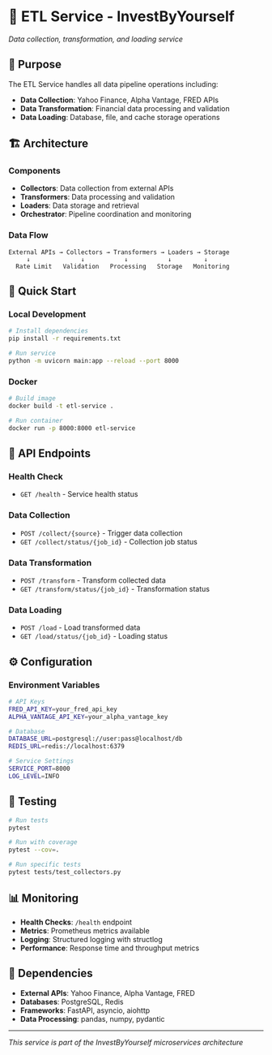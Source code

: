 # 🔄 ETL Service - InvestByYourself

*Data collection, transformation, and loading service*

## 🎯 **Purpose**

The ETL Service handles all data pipeline operations including:
- **Data Collection**: Yahoo Finance, Alpha Vantage, FRED APIs
- **Data Transformation**: Financial data processing and validation
- **Data Loading**: Database, file, and cache storage operations

## 🏗️ **Architecture**

### **Components**
- **Collectors**: Data collection from external APIs
- **Transformers**: Data processing and validation
- **Loaders**: Data storage and retrieval
- **Orchestrator**: Pipeline coordination and monitoring

### **Data Flow**
```
External APIs → Collectors → Transformers → Loaders → Storage
     ↓              ↓           ↓           ↓         ↓
  Rate Limit   Validation   Processing   Storage   Monitoring
```

## 🚀 **Quick Start**

### **Local Development**
```bash
# Install dependencies
pip install -r requirements.txt

# Run service
python -m uvicorn main:app --reload --port 8000
```

### **Docker**
```bash
# Build image
docker build -t etl-service .

# Run container
docker run -p 8000:8000 etl-service
```

## 📡 **API Endpoints**

### **Health Check**
- `GET /health` - Service health status

### **Data Collection**
- `POST /collect/{source}` - Trigger data collection
- `GET /collect/status/{job_id}` - Collection job status

### **Data Transformation**
- `POST /transform` - Transform collected data
- `GET /transform/status/{job_id}` - Transformation status

### **Data Loading**
- `POST /load` - Load transformed data
- `GET /load/status/{job_id}` - Loading status

## ⚙️ **Configuration**

### **Environment Variables**
```bash
# API Keys
FRED_API_KEY=your_fred_api_key
ALPHA_VANTAGE_API_KEY=your_alpha_vantage_key

# Database
DATABASE_URL=postgresql://user:pass@localhost/db
REDIS_URL=redis://localhost:6379

# Service Settings
SERVICE_PORT=8000
LOG_LEVEL=INFO
```

## 🧪 **Testing**

```bash
# Run tests
pytest

# Run with coverage
pytest --cov=.

# Run specific tests
pytest tests/test_collectors.py
```

## 📊 **Monitoring**

- **Health Checks**: `/health` endpoint
- **Metrics**: Prometheus metrics available
- **Logging**: Structured logging with structlog
- **Performance**: Response time and throughput metrics

## 🔗 **Dependencies**

- **External APIs**: Yahoo Finance, Alpha Vantage, FRED
- **Databases**: PostgreSQL, Redis
- **Frameworks**: FastAPI, asyncio, aiohttp
- **Data Processing**: pandas, numpy, pydantic

---

*This service is part of the InvestByYourself microservices architecture*
